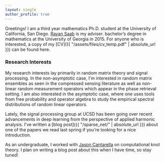 ```yaml
--- 
layout: single
author_profile: true
---
```


Greetings! I am a third year mathematics Ph.D. student at the University
of California, San Diego. [Rayan Saab](http://www.math.ucsd.edu/~rsaab/) is my adviser.
bachelor’s degree in mathematics at the University of Georgia in 2015.
For anyone who is interested, a copy of my [CV]({{ "/assets/files/cv_temp.pdf" | absolute_url }}) can be found here.

### Research Interests
My research interests lay primarily in random matrix theory and signal processing. 
In the non-asymptotic case, I'm interested in random matrix ensembles as seen in the compressed sensing literature as 
well as non-linear random measurement operators which appear in the phase retrieval setting.
I am also interested in the asymptotic case, where one uses tools from free probability and
operator algebra to study the empirical spectral distributions of random linear operators.

Lately, the signal processing group at UCSD has been going over recent advancements in deep learning
from the perspective of applied harmonic analysis. I've written a [blog post]({{ "/sparse_net/" | absolute_url }}) about one of the papers
we read last spring if you're looking for a nice introduction.

As an undergraduate, I worked with [Jason Cantarella](https://www.jasoncantarella.com/wordpress/)
on computational knot theory. I plan on writing a blog post about this when I have time, so stay
tuned!